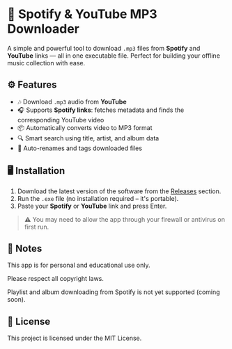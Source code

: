# 🎵 Spotify & YouTube MP3 Downloader

A simple and powerful tool to download `.mp3` files from **Spotify** and **YouTube** links — all in one executable file. Perfect for building your offline music collection with ease.

## ⚙️ Features

- 🎶 Download `.mp3` audio from **YouTube**
- 🎧 Supports **Spotify links**: fetches metadata and finds the corresponding YouTube video
- 📦 Automatically converts video to MP3 format
- 🔍 Smart search using title, artist, and album data
- 💾 Auto-renames and tags downloaded files

## 🖥️ Installation

1. Download the latest version of the software from the [Releases](https://github.com/Anonymous-Silva/Spotify-Donwloader/releases/tag/V1.0) section.
2. Run the `.exe` file (no installation required – it's portable).
3. Paste your **Spotify** or **YouTube** link and press Enter.

> ⚠️ You may need to allow the app through your firewall or antivirus on first run.

## 📌 Notes
This app is for personal and educational use only.

Please respect all copyright laws.

Playlist and album downloading from Spotify is not yet supported (coming soon).

## 📃 License
This project is licensed under the MIT License.
